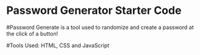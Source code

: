 # Password Generator Starter Code
#Password Generate is a tool used to randomize and create a password at the click of a button!

#Tools Used: HTML, CSS and JavaScript

